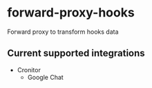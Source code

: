 # forward-proxy-hooks

Forward proxy to transform hooks data

## Current supported integrations

-   Cronitor
    -   Google Chat
